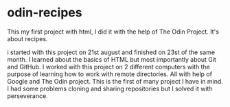 # odin-recipes
This my first project with html, I did it with the help of The Odin Project. It's about recipes. 

i started with this project on 21st august and finished on 23st of the same month. I learned about the basics of HTML but most importantly about Git and GitHub. I worked with this project on 2 different computers with the purpose of learning how to work with remote directories. All with help of Google and The Odin project. This is the first of many project I have in mind. I had some problems cloning and sharing repositories but I solved it with perseverance.  